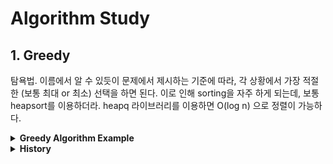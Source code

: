 # Algorithm Study

## 1. Greedy
탐욕법. 이름에서 알 수 있듯이 문제에서 제시하는 기준에 따라, 각 상황에서 가장 적절한 (보통 최대 or 최소) 선택을 하면 된다. 이로 인해 sorting을 자주 하게 되는데, 보통 heapsort를 이용하더라. heapq 라이브러리를 이용하면 O(log n) 으로 정렬이 가능하다.


<details>
<summary><b>Greedy Algorithm Example</b></summary>
<div markdown="1">
        
        BOJ 14698   
        Author: Gu Lee   
        Date: 2021.09.22   
        Source: https://www.acmicpc.net/problem/14698   
        
        import sys
        input = sys.stdin.readline
        import heapq

        T = int(input())
        for i in range(T):
            n = int(input())
            if n == 1:
                input()
                print(1)
                continue
            else:
                slimes = list(map(int, input().split()))
                heapq.heapify(slimes)
                result = 1
                while True:
                    first = heapq.heappop(slimes)
                    if len(slimes) == 0:
                        print(result%1000000007)
                        break
                    second = heapq.heappop(slimes)
                    result *= (first * second)
                    heapq.heappush(slimes, first*second)
</div>
</details>




<details>
<summary><b>History</b></summary>
<div markdown="1">

##### 2021.07.06
    Implementation - BOJ_2941   
  
##### 2021.07.23
    Greedy - BOJ_2839   
  
##### 2021.07.25
    Greedy - BOJ_11399   
  
##### 2021.07.28
    Greedy - BOJ_11047   
  
##### 2021.07.31
    Greedy - BOJ_1931   
  
##### 2021.08.13
    Greedy - BOJ_1541   
    Greedy - BOJ_5585
    Greedy - BOJ_2217
    
##### 2021.08.14
    Greedy - BOJ_10162   

##### 2021.08.15
    Greedy - BOJ_1946
    
    
##### 2021.09.19
    Greedy - BOJ_1789
    Greedy - BOJ_1715
    Greedy - BOJ_4796
    Greedy - BOJ_1744
    Greedy - BOJ_1080
    Greedy - BOJ_1202
    Greedy - BOJ_2437
    
##### 2021.09.20
    Greedy - BOJ_1700
    Greedy - BOJ_11000
    Greedy - BOJ_9576   

##### 2021.09.21
    Greedy - BOJ_13904
    Greedy - BOJ_12904
    Greedy - BOJ_2109
    Greedy - BOJ_1461
    Greedy - BOJ_1781 --> 왜 맞았지?
    Greedy - BOJ_13164
    Greedy - BOJ_16120
    Greedy - BOJ_15922

##### 2021.09.22
    Greedy - BOJ_2141
    Greedy - BOJ_1339
        
##### 2021.01.21
    Greedy - BOJ_1826

##### 2021.01.22
    Greedy - BOJ_1092
        
</div>
</details>

